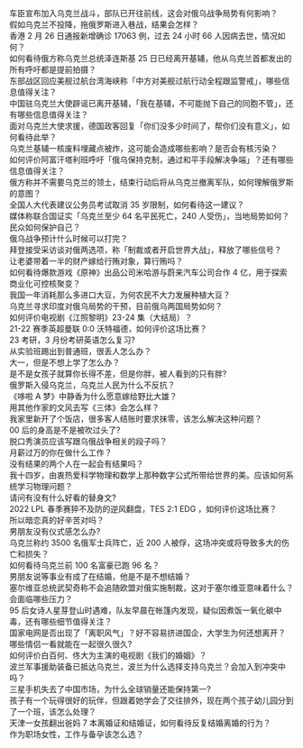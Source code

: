 车臣宣布加入乌克兰战斗，部队已开往前线，这会对俄乌战争局势有何影响？  
假如乌克兰不投降，拖俄罗斯进入巷战，结果会怎样？  
香港 2 月 26 日通报新增确诊 17063 例，过去 24 小时 66 人因病去世，情况如何？  
如何看待俄方称乌克兰总统泽连斯基 25 日已经离开基辅，他从乌克兰首都发出的所有呼吁都是提前拍摄？  
东部战区回应美舰过航台湾海峡称「中方对美舰过航行动全程跟监警戒」，哪些信息值得关注？  
中国驻乌克兰大使辟谣已离开基辅，「我在基辅，不可能抛下自己的同胞不管」，还有哪些信息值得关注？  
面对乌克兰大使求援，德国政客回复「你们没多少时间了，帮你们没有意义」，如何看待此举？  
乌克兰基辅一核废料埋藏点被炸，这可能会造成哪些影响？是否会有核污染？  
如何评价阿富汗塔利班呼吁「俄乌保持克制，通过和平手段解决争端」？还有哪些信息值得关注？  
俄方称并不需要乌克兰的领土，结束行动后将从乌克兰撤离军队，如何理解俄罗斯的意图？  
全国人大代表建议公务员考试取消 35 岁限制，如何看待这一建议？  
媒体称联合国证实「乌克兰至少 64 名平民死亡，240 人受伤」，当地局势如何？民众如何保护自己？  
俄乌战争预计什么时候可以打完？  
拜登接受采访谈对俄两选项，称「制裁或者开启世界大战」，释放了哪些信号？  
让老婆带着一半的财产嫁给行贿对象，算行贿吗？  
如何看待爆款游戏《原神》出品公司米哈游与蔚来汽车公司合作 4 亿，用于探索商业化可控核聚变？  
我国一年消耗那么多进口大豆，为何农民不大力发展种植大豆？  
乌克兰寻求印度对俄乌局势的干预，目前俄乌两国局势如何？  
如何评价电视剧《江照黎明》23-24 集（大结局）？  
21-22 赛季英超曼联 0:0 沃特福德，如何评价这场比赛？  
23 考研，3 月份考研英语怎么复习?  
从实验班踢出到普通班，很丢人怎么办？  
大一，但是不想上学了怎么办？  
是不是女孩子就算你长得不差，但是你胖，被人看到的只有胖?  
俄罗斯入侵乌克兰，乌克兰人民为什么不反抗？  
《哆啦 A 梦》中静香为什么愿意嫁给野比大雄？  
用其他作家的文风去写《三体》会怎么样？  
我家里新开了个饭店，很多客人结账时要求抹零，该怎么解决这种问题？  
00 后的身高是不是被吹过头了?  
脱口秀演员应该写跟乌俄战争相关的段子吗？  
月薪过万的你在做什么工作？  
没有结果的两个人在一起会有结果吗？  
我十四岁，由衷热爱科学物理和数学上那种数字公式所带给世界的美。应该如何系统学习物理问题？  
请问有没有什么好看的替身文?  
2022 LPL 春季赛猝不及防的逆风翻盘，TES 2:1 EDG ，如何评价这场比赛？  
所以暗恋真的好辛苦对吗？  
男朋友没有仪式感怎么办?  
乌克兰称约 3500 名俄军士兵阵亡，近 200 人被俘，这场冲突或将导致多大的伤亡和损失？  
如何看待乌克兰前 100 名富豪已跑 96 名？  
男朋友说等事业有成了在结婚，他是不是不想结婚？  
塞尔维亚总统武契奇称不会追随欧盟对俄实施制裁，这对于塞尔维亚意味着什么？会面临哪些压力？  
95 后女诗人星芽登山时遇难，队友早晨在帐篷内发现，疑似因煮饭一氧化碳中毒，还有哪些细节值得关注？  
国家电网是否出现了「离职风气」？好不容易挤进国企，大学生为何还想离开？  
哪些情侣一看就能在一起很久很久?  
如何评价白百何、佟大为主演的电视剧《我们的婚姻》？  
波兰军事援助装备已抵达乌克兰，波兰为什么选择支持乌克兰？会加入到冲突中吗？  
三星手机失去了中国市场，为什么全球销量还能保持第一?  
孩子有一个玩得很好的玩伴，但跟着她学会了交往排外，现在两个孩子幼儿园分到了一个班，该怎么处理？  
天津一女孩翻出爸妈 7 本离婚证和结婚证，如何看待反复结婚离婚的行为？  
作为职场女性，工作与备孕该怎么选？  
